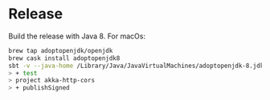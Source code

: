 # Release

Build the release with Java 8. For macOs:

```bash
brew tap adoptopenjdk/openjdk
brew cask install adoptopenjdk8
sbt -v --java-home /Library/Java/JavaVirtualMachines/adoptopenjdk-8.jdk/Contents/Home
> + test
> project akka-http-cors
> + publishSigned
```
